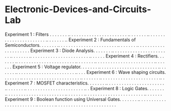 # Electronic-Devices-and-Circuits-Lab
Experiment 1 : Filters . . . . . . . .. . . . . . . . . . . . . . . . . . . . . . . .. . . . . . . .. . . . . . . . . . . . . . . . . . . . . . . .. . . . . . . .. 
Experiment 2 : Fundamentals of Semiconductors. . . . . . . .. . . . . . . . . . . . . . . . . . . . . . . .. . . . . . . .. . . . . . . . . . . . . . . . . . . . . 
Experiment 3 : Diode Analysis. . . . . . . .. . . . . . . . . . . . . . . . . . . . . . . .. . . . . . . .. . . . . . . . . . . . . . . . . . . . . . . .. . . . . .
Experiment 4 : Rectifiers. . . . . . . .. . . . . . . . . . . . . . . . . . . . . . . .. . . . . . . .. . . . . . . . . . . . . . . . . . . . . . . .. . . . . . . 
Experiment 5 : Voltage regulator. . . . . . . .. . . . . . . . . . . . . . . . . . . . . . . .. . . . . . . .. . . . . . . . . . . . . . . . . . . . . . . .. . . . 
Experiment 6 : Wave shaping circuits. . . . . . . .. . . . . . . . . . . . . . . . . . . . . . . .. . . . . . . .. . . . . . . . . . . . . . . . . . . . . . . .. . 
Experiment 7 : MOSFET characteristics. . . . . . . .. . . . . . . . . . . . . . . . . . . . . . . .. . . . . . . .. . . . . . . . . . . . . . . . . . . . . . . .. . 
Experiment 8 : Logic Gates. . . . . . . .. . . . . . . . . . . . . . . . . . . . . . . .. . . . . . . .. . . . . . . . . . . . . . . . . . . . . . . .. . . . . . . 
Experiment 9 : Boolean function using Universal Gates. . . . . . . .. . . . . . . . . . . . . . . . . . . . . . . .. . . . . . . .. . . . . . . . . . . . . . . . . . . . . . . .
